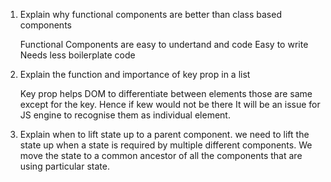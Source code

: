 1. Explain why functional components are better than class based components

    Functional Components are easy to undertand and code
    Easy to write 
    Needs less boilerplate code


2. Explain the function and importance of key prop in a list

    Key prop helps DOM to differentiate between elements those are same except for the key. Hence if kew would not be there It will be an issue for JS engine to recognise them as individual element.

3. Explain when to lift state up to a parent component.
    we need to lift the state up when a state is required by multiple different components. We move the state to a common ancestor of all the components that are using particular state.